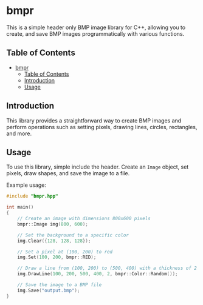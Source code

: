 # bmpr

This is a simple header only BMP image library for C++, allowing you to create, and save BMP images programmatically with various functions.

## Table of Contents

-   [bmpr](#bmpr)
    -   [Table of Contents](#table-of-contents)
    -   [Introduction](#introduction)
    -   [Usage](#usage)

## Introduction

This library provides a straightforward way to create BMP images and perform operations such as setting pixels, drawing lines, circles, rectangles, and more.

## Usage

To use this library, simple include the header. Create an `Image` object, set pixels, draw shapes, and save the image to a file.

Example usage:

```cpp
#include "bmpr.hpp"

int main()
{
    // Create an image with dimensions 800x600 pixels
    bmpr::Image img(800, 600);

    // Set the background to a specific color
    img.Clear({128, 128, 128});

    // Set a pixel at (100, 200) to red
    img.Set(100, 200, bmpr::RED);

    // Draw a line from (100, 200) to (500, 400) with a thickness of 2 and a random color
    img.DrawLine(100, 200, 500, 400, 2, bmpr::Color::Random());

    // Save the image to a BMP file
    img.Save("output.bmp");
}
```
